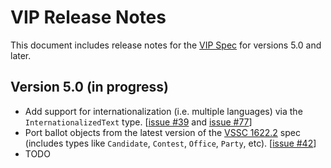 VIP Release Notes
=================

This document includes release notes for the [VIP Spec][vip] for versions
5.0 and later.


Version 5.0 (in progress)
-------------------------

* Add support for internationalization (i.e. multiple languages) via the
  `InternationalizedText` type.
  [[issue #39](https://github.com/votinginfoproject/vip-specification/issues/39) and
  [issue #77](https://github.com/votinginfoproject/vip-specification/issues/77)]
* Port ballot objects from the latest version of the [VSSC 1622.2][vssc_1622.2]
  spec (includes types like `Candidate`, `Contest`, `Office`, `Party`, etc).
  [[issue #42](https://github.com/votinginfoproject/vip-specification/issues/42)]
* TODO


[vssc_1622.2]: http://grouper.ieee.org/groups/1622/groups/2/
[vip]: https://github.com/votinginfoproject/vip-specification
